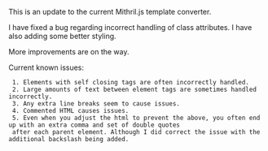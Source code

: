 This is an update to the current Mithril.js template converter.

I have fixed a bug regarding incorrect handling of class attributes. I have also adding some better styling.

More improvements are on the way. 

Current known issues:

     1. Elements with self closing tags are often incorrectly handled.
     2. Large amounts of text between element tags are sometimes handled incorrectly.
     3. Any extra line breaks seem to cause issues. 
     4. Commented HTML causes issues.
     5. Even when you adjust the html to prevent the above, you often end up with an extra comma and set of double quotes 
     after each parent element. Although I did correct the issue with the additional backslash being added.